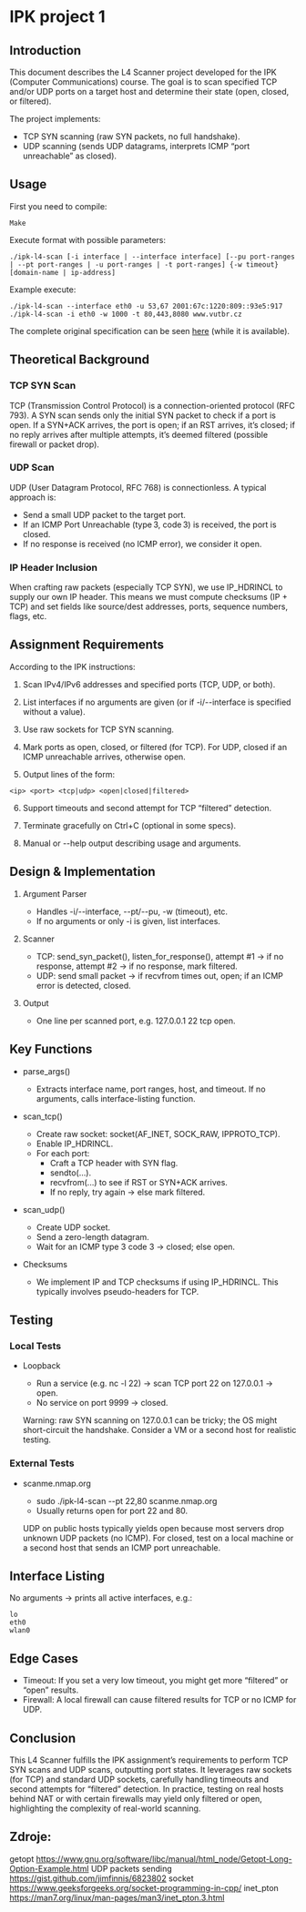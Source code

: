 # IPK project 1

## Introduction

This document describes the L4 Scanner project developed for the IPK (Computer Communications) course. The goal is to scan specified TCP and/or UDP ports on a target host and determine their state (open, closed, or filtered).

The project implements:
- TCP SYN scanning (raw SYN packets, no full handshake).
- UDP scanning (sends UDP datagrams, interprets ICMP “port unreachable” as closed).

## Usage
First you need to compile:
```
Make
```

Execute format with possible parameters:
```
./ipk-l4-scan [-i interface | --interface interface] [--pu port-ranges | --pt port-ranges | -u port-ranges | -t port-ranges] {-w timeout} [domain-name | ip-address]
```

Example execute:
```
./ipk-l4-scan --interface eth0 -u 53,67 2001:67c:1220:809::93e5:917
./ipk-l4-scan -i eth0 -w 1000 -t 80,443,8080 www.vutbr.cz
```
The complete original specification can be seen [here](https://git.fit.vutbr.cz/NESFIT/IPK-Projects/src/branch/master/Project_1/omega) (while it is available).

## Theoretical Background

### TCP SYN Scan

TCP (Transmission Control Protocol) is a connection-oriented protocol (RFC 793). A SYN scan sends only the initial SYN packet to check if a port is open. If a SYN+ACK arrives, the port is open; if an RST arrives, it’s closed; if no reply arrives after multiple attempts, it’s deemed filtered (possible firewall or packet drop).

### UDP Scan

UDP (User Datagram Protocol, RFC 768) is connectionless. A typical approach is:

- Send a small UDP packet to the target port.
- If an ICMP Port Unreachable (type 3, code 3) is received, the port is closed.
- If no response is received (no ICMP error), we consider it open.

### IP Header Inclusion

When crafting raw packets (especially TCP SYN), we use IP_HDRINCL to supply our own IP header. This means we must compute checksums (IP + TCP) and set fields like source/dest addresses, ports, sequence numbers, flags, etc.

## Assignment Requirements

According to the IPK instructions:

1. Scan IPv4/IPv6 addresses and specified ports (TCP, UDP, or both).

2. List interfaces if no arguments are given (or if -i/--interface is specified without a value).

3. Use raw sockets for TCP SYN scanning.

4. Mark ports as open, closed, or filtered (for TCP). For UDP, closed if an ICMP unreachable arrives, otherwise open.

5. Output lines of the form:
```
<ip> <port> <tcp|udp> <open|closed|filtered>
```
6. Support timeouts and second attempt for TCP “filtered” detection.

7. Terminate gracefully on Ctrl+C (optional in some specs).

8. Manual or --help output describing usage and arguments.

## Design & Implementation

1. Argument Parser
    - Handles -i/--interface, --pt/--pu, -w (timeout), etc.
    - If no arguments or only -i is given, list interfaces.

2. Scanner
    - TCP: send_syn_packet(), listen_for_response(), attempt #1 → if no response, attempt #2 → if no response, mark filtered.
    - UDP: send small packet → if recvfrom times out, open; if an ICMP error is detected, closed.

3. Output
    - One line per scanned port, e.g. 127.0.0.1 22 tcp open.

## Key Functions

- parse_args()
    - Extracts interface name, port ranges, host, and timeout. If no arguments, calls interface-listing function.

- scan_tcp()
    - Create raw socket: socket(AF_INET, SOCK_RAW, IPPROTO_TCP).
    - Enable IP_HDRINCL.
    - For each port:
        - Craft a TCP header with SYN flag.
        - sendto(...).
        - recvfrom(...) to see if RST or SYN+ACK arrives.
        - If no reply, try again → else mark filtered.

- scan_udp()
    - Create UDP socket.
    - Send a zero-length datagram.
    - Wait for an ICMP type 3 code 3 → closed; else open.

- Checksums
    - We implement IP and TCP checksums if using IP_HDRINCL. This typically involves pseudo-headers for TCP.

## Testing

### Local Tests
- Loopback
    - Run a service (e.g. nc -l 22) → scan TCP port 22 on 127.0.0.1 → open.
    - No service on port 9999 → closed.
    
    Warning: raw SYN scanning on 127.0.0.1 can be tricky; the OS might short-circuit the handshake. Consider a VM or a second host for realistic testing.

### External Tests
- scanme.nmap.org
    - sudo ./ipk-l4-scan --pt 22,80 scanme.nmap.org
    - Usually returns open for port 22 and 80.

    UDP on public hosts typically yields open because most servers drop unknown UDP packets (no ICMP). For closed, test on a local machine or a second host that sends an ICMP port unreachable.

## Interface Listing
No arguments → prints all active interfaces, e.g.:
```
lo
eth0
wlan0
```

## Edge Cases
- Timeout: If you set a very low timeout, you might get more “filtered” or “open” results.
- Firewall: A local firewall can cause filtered results for TCP or no ICMP for UDP.

## Conclusion

This L4 Scanner fulfills the IPK assignment’s requirements to perform TCP SYN scans and UDP scans, outputting port states. It leverages raw sockets (for TCP) and standard UDP sockets, carefully handling timeouts and second attempts for “filtered” detection. In practice, testing on real hosts behind NAT or with certain firewalls may yield only filtered or open, highlighting the complexity of real-world scanning.


## Zdroje:
getopt https://www.gnu.org/software/libc/manual/html_node/Getopt-Long-Option-Example.html
UDP packets sending https://gist.github.com/jimfinnis/6823802
socket https://www.geeksforgeeks.org/socket-programming-in-cpp/
inet_pton https://man7.org/linux/man-pages/man3/inet_pton.3.html

